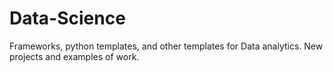 # Data-Science
Frameworks, python templates, and other templates for Data analytics. New projects and examples of work.
